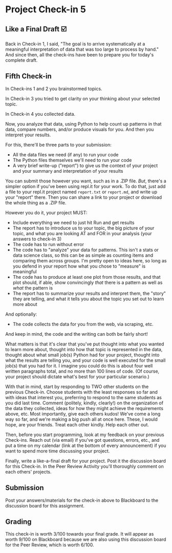 # Project Check-in 5

## Like a Final Draft ☑️

Back in Check-in 1, I said, "The goal is to arrive systematically at a meaningful interpretation of data that was too large to process by hand." And since then, all the check-ins have been to prepare you for today's complete draft.

## Fifth Check-in

In Check-ins 1 and 2 you brainstormed topics.

In Check-in 3 you tried to get clarity on your thinking about your selected topic.

In Check-in 4 you collected data.

Now, you analyze that data, using Python to help count up patterns in that data, compare numbers, and/or produce visuals for you. And then you interpret your results.

For this, there'll be three parts to your submission:

- All the data files we need (if any) to run your code
- The Python files themselves we'll need to run your code
- A very brief write-up ("report") to give us the context of your project and your summary and interpretation of your results

You can submit those however you want, such as in a .ZIP file. *But*, there's a simpler option if you've been using repl.it for your work. To do that, just add a file to your repl.it project named `report.txt` or `report.md`, and write up your "report" there. Then you can share a link to your project or download the whole thing as a .ZIP file.

However you do it, your project MUST:

- Include everything we need to just hit Run and get results
- The report has to introduce us to your topic, the big picture of your topic, and what you are looking AT and FOR in your analysis (your answers to check-in 3)
- The code has to run without error
- The code has to "analyze" your data for patterns. This isn't a stats or data science class, so this can be as simple as counting items and comparing them across groups. I'm pretty open to ideas here, so long as you defend in your report how what you chose to "measure" is meaningful
- The code has to produce at least one plot from those results, and that plot should, if able, show convincingly *that* there is a pattern as well as *what* the pattern is
- The report has to summarize your results and interpret them, the "story" they are telling, and what it tells you about the topic you set out to learn more about

And optionally:

- The code collects the data for you from the web, via scraping, etc.

And keep in mind, the code and the writing can both be fairly short!

What matters is that it's clear that you've put thought into what you wanted to learn more about, thought into how that topic is represented in the data, thought about what small job(s) Python had for your project, thought into what the results are telling you, and your code is well executed for the small job(s) that you had for it. I imagine you could do this is about four well written paragraphs total, and no more than 100 lines of code. (Of course, your project should dictate what's best for your particular scenario.)

With that in mind, start by responding to TWO other students on the previous Check-in. Choose students with the least responses so far and with ideas that interest you, preferring to respond to the same students as you did last time. Comment (politely, kindly, clearly!) on the organization of the data they collected, ideas for how they might achieve the requirements above, etc. Most importantly, give each others kudos! We've come a long way so far, and we're making a big push all at once here. These, I would hope, are your friends. Treat each other kindly. Help each other out.

Then, before you start programming, look at my feedback on your previous Check-ins. Reach out (via email) if you've got questions, errors, etc., and put a time on my calendar (link at the bottom of every announcement) if you want to spend more time discussing your project.

Finally, write a like-a-final draft for your project. Post it the discussion board for this Check-in. In the Peer Review Activity you'll thoroughly comment on each others' projects.

## Submission

Post your answers/materials for the check-in above to Blackboard to the discussion board for this assignment.

## Grading

This check-in is worth 3/100 towards your final grade. It will appear as worth 9/100 on Blackboard because we are also using this discussion board for the Peer Review, which is worth 6/100.